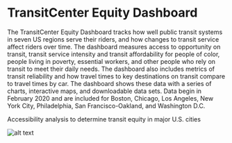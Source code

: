 # TransitCenter Equity Dashboard

The TransitCenter Equity Dashboard tracks how well public transit systems in seven US regions serve their riders, and how changes to transit service affect riders over time. The dashboard measures access to opportunity on transit, transit service intensity and transit affordability for people of color, people living in poverty, essential workers, and other people who rely on transit to meet their daily needs. The dashboard also includes metrics of transit reliability and how travel times to key destinations on transit compare to travel times by car. The dashboard shows these data with a series of charts, interactive maps, and downloadable data sets. Data begin in February 2020 and are included for Boston, Chicago, Los Angeles, New York City, Philadelphia, San Francisco-Oakland, and Washington D.C.

Accessibility analysis to determine transit equity in major U.S. cities


![alt text](https://github.com/diluisi/TransitCenter/blob/master/fig/TC%20Flowchart%20Full%20Detail.png "Logo Title Text 1")
